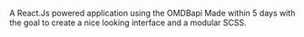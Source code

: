 A React.Js powered application using the OMDBapi
Made within 5 days with the goal to create a nice looking interface and a modular SCSS.
